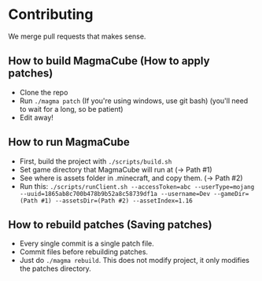 # Contributing

We merge pull requests that makes sense.

## How to build MagmaCube (How to apply patches)
- Clone the repo
- Run `./magma patch` (If you're using windows, use git bash) (you'll need to wait for a long, so be patient)
- Edit away!

## How to run MagmaCube
- First, build the project with `./scripts/build.sh`
- Set game directory that MagmaCube will run at (-> Path #1)
- See where is assets folder in .minecraft, and copy them. (-> Path #2)
- Run this: `./scripts/runClient.sh --accessToken=abc --userType=mojang --uuid=1865ab8c700b478b9b52a8c58739df1a --username=Dev --gameDir=(Path #1) --assetsDir=(Path #2) --assetIndex=1.16`

## How to rebuild patches (Saving patches)
- Every single commit is a single patch file.
- Commit files before rebuilding patches.
- Just do `./magma rebuild`. This does not modify project, it only modifies the patches directory.

